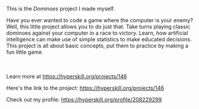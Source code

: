 This is the *Dominoes* project I made myself.


<p>Have you ever wanted to code a game where the computer is your enemy? Well, this little project allows you to do just that. Take turns playing classic dominoes against your computer in a race to victory. Learn, how artificial intelligence can make use of simple statistics to make educated decisions. This project is all about basic concepts, put them to practice by making a fun little game.</p><br/><br/>Learn more at <a href="https://hyperskill.org/projects/146?utm_source=ide&utm_medium=ide&utm_campaign=ide&utm_content=project-card">https://hyperskill.org/projects/146</a>

Here's the link to the project: https://hyperskill.org/projects/146

Check out my profile: https://hyperskill.org/profile/208229299